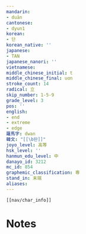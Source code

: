 ```yaml
---
mandarin:
- duān
cantonese:
- dyun1
korean:
- 단
korean_native: ''
japanese:
- TAN
japanese_nanori: ''
vietnamese:
middle_chinese_initial: t
middle_chinese_final: uɑn
stroke_count: 14
radical: 立
skip_number: 1-5-9
grade_level: 3
pos: ''
english:
- end
- extreme
- edge
羅馬字: dwan
韓文: "[[\b돤]]"
joyo_level: 高等
hsk_level: ''
hanmun_edu_level: 中
danayo_id: 3212
mc_id: 854
graphemic_classification: 専
stand_in: 末端
aliases:
---
```

```meta-bind-embed
[[nav/char_info]]
```

# Notes
